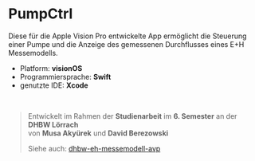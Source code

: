 # PumpCtrl
Diese für die Apple Vision Pro entwickelte App ermöglicht die Steuerung einer Pumpe und die Anzeige des gemessenen Durchflusses eines E+H Messemodells.

- Platform: **visionOS**
- Programmiersprache: **Swift**
- genutzte IDE: **Xcode**

<br/>

> Entwickelt im Rahmen der **Studienarbeit** im **6. Semester** an der **DHBW Lörrach**  
> von **Musa Akyürek** und **David Berezowski**
> 
> Siehe auch: [dhbw-eh-messemodell-avp](https://github.com/bdav-dev/dhbw-eh-messemodell-avp)  
